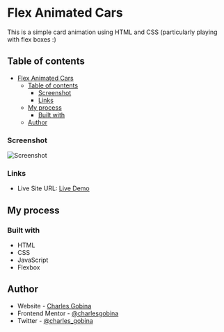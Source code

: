 # Flex Animated Cars

This is a simple card animation using HTML and CSS (particularly playing with flex boxes :)

## Table of contents

- [Flex Animated Cars](#flex-animated-cars)
  - [Table of contents](#table-of-contents)
    - [Screenshot](#screenshot)
    - [Links](#links)
  - [My process](#my-process)
    - [Built with](#built-with)
  - [Author](#author)

### Screenshot

![Screenshot](./cars.png)

### Links

- Live Site URL: [Live Demo](https://charlesgobina.github.io/flex-animated-cars/)

## My process

### Built with

- HTML
- CSS
- JavaScript
- Flexbox

## Author

- Website - [Charles Gobina](https://charlesgobina.github.io/my-portfolio/)
- Frontend Mentor - [@charlesgobina](https://www.frontendmentor.io/profile/charlesgobina)
- Twitter - [@charles_gobina](https://www.twitter.com/charles_gobina)